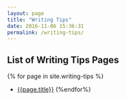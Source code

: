```yaml
---
layout: page
title: "Writing Tips"
date: 2016-11-06 15:36:31
permalink: /writing-tips/
---
```


## List of Writing Tips Pages

{% for page in site.writing-tips %}
* [{{page.title}}]({{page.url}})
{%endfor%}
